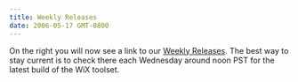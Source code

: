 ```yaml
---
title: Weekly Releases
date: 2006-05-17 GMT-0800
---
```

On the right you will now see a link to our <a href='releases'>Weekly Releases</a>. The best way to stay current is to check there each Wednesday around noon PST for the latest build of the WiX toolset.
